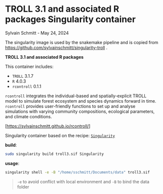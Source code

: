 # TROLL 3.1 and associated R packages Singularity container
Sylvain Schmitt -
May 24, 2024

The singularity image is used by the snakemake pipeline and is copied
from https://github.com/sylvainschmitt/singularity-troll .

**TROLL 3.1 and associated R packages**

This container includes:

- `TROLL` 3.1.7
- `R` 4.0.3
- `rcontroll` 0.1.1

`rcontroll` integrates the individual-based and spatially-explicit TROLL
model to simulate forest ecosystem and species dynamics forward in time.
`rcontroll` provides user-friendly functions to set up and analyse
simulations with varying community compositions, ecological parameters,
and climate conditions.

\[<https://sylvainschmitt.github.io/rcontroll/>\]

Singularity container based on the recipe:
[`Singularity`](https://github.com/sylvainschmitt/singularity-troll/blob/main/Singularity)

**build**:

``` bash
sudo singularity build troll3.sif Singularity
```

**usage**:

``` bash
singularity shell -e -B "/home/sschmitt/Documents/data" troll3.sif 
```

> `-e` to avoid conflict with local environment and `-B` to bind the
> data folder
